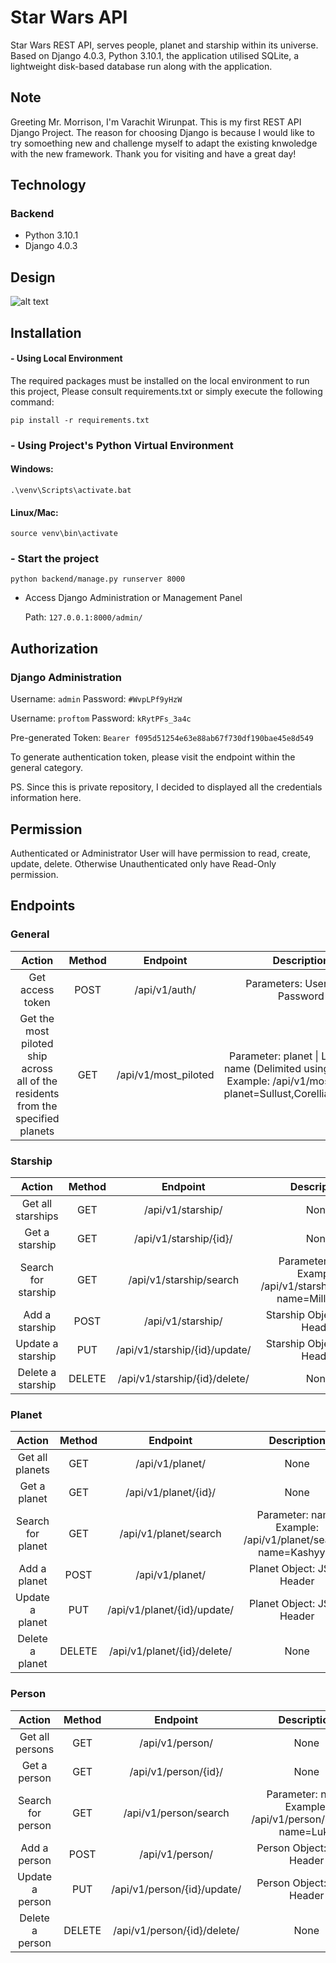 # Star Wars API
Star Wars REST API, serves people, planet and starship within its universe. Based on Django 4.0.3, Python 3.10.1, the application utilised SQLite, a lightweight disk-based database run along with the application.

## Note
Greeting Mr. Morrison, I'm Varachit Wirunpat. This is my first REST API Django Project. The reason for choosing Django is because I would like to try somoething new and challenge myself to adapt the existing knwoledge with the new framework. Thank you for visiting and have a great day!

## Technology
### Backend
- Python 3.10.1
- Django 4.0.3

## Design
![alt text](https://i.imgur.com/kV39g6j.png)

## Installation
#### - Using Local Environment
  
  The required packages must be installed on the local environment to run this project, Please consult requirements.txt or simply execute the following command:
  
  `pip install -r requirements.txt`
### - Using Project's Python Virtual Environment
  #### Windows:
  `.\venv\Scripts\activate.bat`

  #### Linux/Mac:
  `source venv\bin\activate`
  
### - Start the project

  `python backend/manage.py runserver 8000`
  
- Access Django Administration or Management Panel

  Path: `127.0.0.1:8000/admin/`

## Authorization
### Django Administration

Username: `admin`
Password: `#WvpLPf9yHzW`

Username: `proftom` 
Password: `kRytPFs_3a4c`

Pre-generated Token: `Bearer f095d51254e63e88ab67f730df190bae45e8d549`

To generate authentication token, please visit the endpoint within the general category.

PS. Since this is private repository, I decided to displayed all the credentials information here.

## Permission
Authenticated or Administrator User will have permission to read, create, update, delete. Otherwise Unauthenticated only have Read-Only permission.

## Endpoints
### General
| Action 	| Method 	| Endpoint 	| Description 	|
|:---:	|:---:	|:---:	|:---:	|
| Get access token 	| POST 	| /api/v1/auth/ 	| Parameters: Username, Password 	|
| Get the most piloted ship<br>across all of the residents<br>from the specified planets 	| GET 	| /api/v1/most_piloted 	| Parameter: planet \| List: Planet name (Delimited using Commas)<br>Example: /api/v1/most_piloted?planet=Sullust,Corellia,Kashyyyk 

### Starship
| Action 	| Method 	| Endpoint 	| Description 	|
|:---:	|:---:	|:---:	|:---:	|
| Get all starships 	| GET 	| /api/v1/starship/ 	| None 	|
| Get a starship 	| GET 	| /api/v1/starship/{id}/ 	| None 	|
| Search for starship 	| GET 	| /api/v1/starship/search 	| Parameter: name<br>Example: /api/v1/starship/search?name=Millennium 	|
| Add a starship 	| POST 	| /api/v1/starship/ 	| Starship Object: JSON Header 	|
| Update a starship 	| PUT 	| /api/v1/starship/{id}/update/ 	| Starship Object: JSON Header 	|
| Delete a starship 	| DELETE 	| /api/v1/starship/{id}/delete/ 	| None 	|

### Planet
| Action 	| Method 	| Endpoint 	| Description 	|
|:---:	|:---:	|:---:	|:---:	|
| Get all planets 	| GET 	| /api/v1/planet/ 	| None 	|
| Get a planet 	| GET 	| /api/v1/planet/{id}/ 	| None 	|
| Search for planet 	| GET 	| /api/v1/planet/search 	| Parameter: name<br>Example: /api/v1/planet/search?name=Kashyyyk 	|
| Add a planet 	| POST 	| /api/v1/planet/ 	| Planet Object: JSON Header 	|
| Update a planet 	| PUT 	| /api/v1/planet/{id}/update/ 	| Planet Object: JSON Header 	|
| Delete a planet 	| DELETE 	| /api/v1/planet/{id}/delete/ 	| None 	|

### Person
| Action 	| Method 	| Endpoint 	| Description 	|
|:---:	|:---:	|:---:	|:---:	|
| Get all persons 	| GET 	| /api/v1/person/ 	| None 	|
| Get a person 	| GET 	| /api/v1/person/{id}/ 	| None 	|
| Search for person 	| GET 	| /api/v1/person/search 	| Parameter: name<br>Example: /api/v1/person/search?name=Luke 	|
| Add a person 	| POST 	| /api/v1/person/ 	| Person Object: JSON Header 	|
| Update a person 	| PUT 	| /api/v1/person/{id}/update/	| Person Object: JSON Header 	|
| Delete a person 	| DELETE 	| /api/v1/person/{id}/delete/ 	| None 	|
